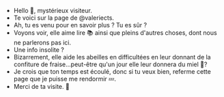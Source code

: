 - Hello 👋, mystérieux visiteur.
- Te voici sur la page de @valeriects. 
- Ah, tu es venu pour en savoir plus ? Tu es sûr ?
- Voyons voir, elle aime lire 📚 ainsi que pleins d'autres choses, dont nous ne parlerons pas ici.
- Une info insolite ? 
- Bizarrement, elle aide les abeilles en difficultées en leur donnant de la confiture de fraise...peut-être qu'un jour elle leur donnera du miel 🍯?
- Je crois que ton temps est écoulé, donc si tu veux bien, referme cette page que je puisse me rendormir 💤.    
- Merci de ta visite. 👋